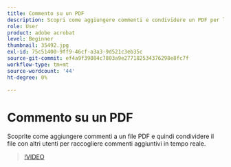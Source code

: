 ```yaml
---
title: Commento su un PDF
description: Scopri come aggiungere commenti e condividere un PDF per la revisione con altri
role: User
product: adobe acrobat
level: Beginner
thumbnail: 35492.jpg
exl-id: 75c51400-9ff9-46cf-a3a3-9d521c3eb35c
source-git-commit: ef4a9f39084c7803a9e277182534376298e8fc7f
workflow-type: tm+mt
source-wordcount: '44'
ht-degree: 0%

---
```


# Commento su un PDF

Scoprite come aggiungere commenti a un file PDF e quindi condividere il file con altri utenti per raccogliere commenti aggiuntivi in tempo reale.

>[!VIDEO](https://video.tv.adobe.com/v/35492?hidetitle=true)

